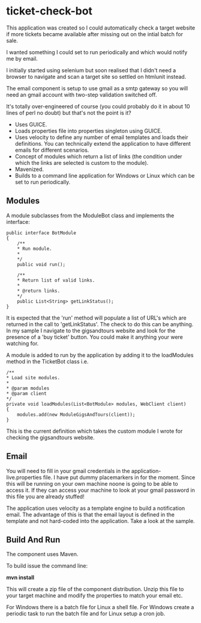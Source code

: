 ticket-check-bot
================

This application was created so I could automatically check a target website if more tickets became available after missing out on the intial batch for sale.

I wanted something I could set to run periodically and which would notify me by email.

I initially started using selenium but soon realised that I didn't need a browser to navigate and scan a target site so settled on htmlunit instead.

The email component is setup to use gmail as a smtp gateway so you will need an gmail account with two-step validation switched off.

It's totally over-engineered of course (you could probably do it in about 10 lines of perl no doubt) but that's not the point is it? 

- Uses GUICE.
- Loads properties file into properties singleton using GUICE.
- Uses velocity to define any number of email templates and loads their definitions. You can technically extend the application to have different emails for different scenarios.
- Concept of modules which return a list of links (the condition under which the links are selected is custom to the module).
- Mavenized.
- Builds to a command line application for Windows or Linux which can be set to run periodically.

Modules
-------

A module subclasses from the ModuleBot class and implements the interface:

	public interface BotModule
	{
		/**
		* Run module.
		* 
		*/
		public void run();
	
		/**
		* Return list of valid links.
		* 
		* @return links.
		*/
		public List<String> getLinkStatus();
	}

It is expected that the 'run' method will populate a list of URL's which are returned in the call to 'getLinkStatus'. The check to do this can be anything. In my sample I navigate to the gigsandtours website and look for the presence of a 'buy ticket' button. You could make it anything your were watching for.

A module is added to run by the application by adding it to the loadModules method in the TicketBot class i.e.

	/**
	* Load site modules.
	* 
	* @param modules
	* @param client
	*/
	private void loadModules(List<BotModule> modules, WebClient client)
	{
		modules.add(new ModuleGigsAndTours(client));
	}

This is the current definition which takes the custom module I wrote for checking the gigsandtours website.


Email
-----

You will need to fill in your gmail credentials in the application-live.properties file. I have put dummy placemarkers in for the moment. Since this will be running on your own machine noone is going to be able to access it. If they can access your machine to look at your gmail password in this file you are already stuffed!

The application uses velocity as a template engine to build a notification email. The advantage of this is that the email layout is defined in the template and not hard-coded into the application. Take a look at the sample.

Build And Run
-------------
The component uses Maven.

To build issue the command line:

**mvn install**
  
This will create a zip file of the component distribution. Unzip this file to your target machine and modify the properties to match your email etc.


For Windows there is a batch file for Linux a shell file. For Windows create a periodic task to run the batch file and for Linux setup a cron job.


